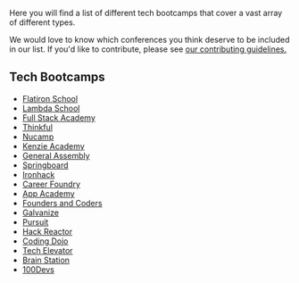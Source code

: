 Here you will find a list of different tech bootcamps that cover a vast array of different types.

We would love to know which conferences you think deserve to be included in our list. If you'd like to contribute, please see [our contributing guidelines.](./CONTRIBUTING.md)

## Tech Bootcamps

- [Flatiron School](https://flatironschool.com/)
- [Lambda School](https://lambdaschool.com/)
- [Full Stack Academy](https://www.fullstackacademy.com/)
- [Thinkful](https://www.thinkful.com/)
- [Nucamp](https://www.nucamp.co)
- [Kenzie Academy](https://www.kenzie.academy/)
- [General Assembly](https://generalassemb.ly/)
- [Springboard](https://www.springboard.com/)
- [Ironhack](https://www.ironhack.com/en)
- [Career Foundry](https://careerfoundry.com/)
- [App Academy](https://www.appacademy.io/)
- [Founders and Coders](https://www.foundersandcoders.com/)
- [Galvanize](https://www.galvanize.com/)
- [Pursuit](https://www.pursuit.org/)
- [Hack Reactor](https://www.hackreactor.com/)
- [Coding Dojo](https://www.codingdojo.com/)
- [Tech Elevator](https://www.techelevator.com/)
- [Brain Station](https://brainstation.io/)
- [100Devs](https://leonnoel.com/100devs/)
